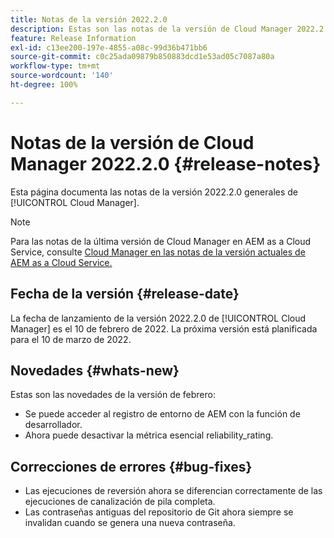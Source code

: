```yaml
---
title: Notas de la versión 2022.2.0
description: Estas son las notas de la versión de Cloud Manager 2022.2.0.
feature: Release Information
exl-id: c13ee200-197e-4855-a08c-99d36b471bb6
source-git-commit: c0c25ada09879b850883dcd1e53ad05c7087a80a
workflow-type: tm+mt
source-wordcount: '140'
ht-degree: 100%

---
```


# Notas de la versión de Cloud Manager 2022.2.0 {#release-notes}

Esta página documenta las notas de la versión 2022.2.0 generales de [!UICONTROL Cloud Manager].

>[!NOTE]
>
>Para las notas de la última versión de Cloud Manager en AEM as a Cloud Service, consulte [Cloud Manager en las notas de la versión actuales de AEM as a Cloud Service.](https://experienceleague.adobe.com/docs/experience-manager-cloud-service/content/implementing/using-cloud-manager/release-notes-cloud-manager/release-notes-cm-current.html?lang=es)

## Fecha de la versión {#release-date}

La fecha de lanzamiento de la versión 2022.2.0 de [!UICONTROL Cloud Manager] es el 10 de febrero de 2022. La próxima versión está planificada para el 10 de marzo de 2022.

## Novedades {#whats-new}

Estas son las novedades de la versión de febrero:

* Se puede acceder al registro de entorno de AEM con la función de desarrollador.
* Ahora puede desactivar la métrica esencial reliability_rating.

## Correcciones de errores {#bug-fixes}

* Las ejecuciones de reversión ahora se diferencian correctamente de las ejecuciones de canalización de pila completa.
* Las contraseñas antiguas del repositorio de Git ahora siempre se invalidan cuando se genera una nueva contraseña.
